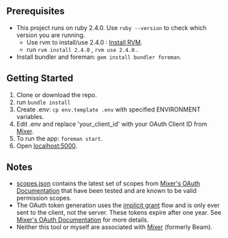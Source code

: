 ## Prerequisites
* This project runs on ruby 2.4.0. Use `ruby --version` to check which version you are running.
	* Use rvm to install/use 2.4.0 : [Install RVM](https://rvm.io/rvm/install).
	* run `rvm install 2.4.0` , `rvm use 2.4.0` .
* Install bundler and foreman: `gem install bundler foreman`.

## Getting Started
1. Clone or download the repo.
1. run `bundle install`
1. Create .env: `cp env.template .env` with specified ENVIRONMENT variables.
1. Edit .env and replace 'your_client_id' with your OAuth Client ID from [Mixer](https://mixer.com/lab).
1. To run the app: `foreman start`.
1. Open [localhost:5000](http://localhost:5000).

## Notes
* [scopes.json](data/scopes.json) contains the latest set of scopes from [Mixer's OAuth Documentation](https://dev.mixer.com/reference/oauth/) that have been tested and are known to be valid permission scopes.
* The OAuth token generation uses the [implicit grant](https://tools.ietf.org/html/rfc6749#section-1.3.2) flow and is only ever sent to the client, not the server. These tokens expire after one year. See [Mixer's OAuth Documentation](https://dev.mixer.com/reference/oauth/) for more details.
* Neither this tool or myself are associated with [Mixer](http://mixer.com) (formerly Beam).
